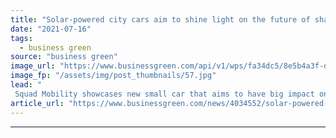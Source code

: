 ```yaml
---
title: "Solar-powered city cars aim to shine light on the future of shared mobility"
date: "2021-07-16"
tags: 
  - business green
source: "business green"
image_url: "https://www.businessgreen.com/api/v1/wps/fa34dc5/8e5b4a3f-de7b-4662-a562-05731f83f7b1/4/Squad-Solar-City-Car-for-Sharing-185x114.jpg"
image_fp: "/assets/img/post_thumbnails/57.jpg"
lead: "
 Squad Mobility showcases new small car that aims to have big impact on the future of city transport ..."
article_url: "https://www.businessgreen.com/news/4034552/solar-powered-city-cars-aim-shine-light-future-shared-mobility"
---
```


---
